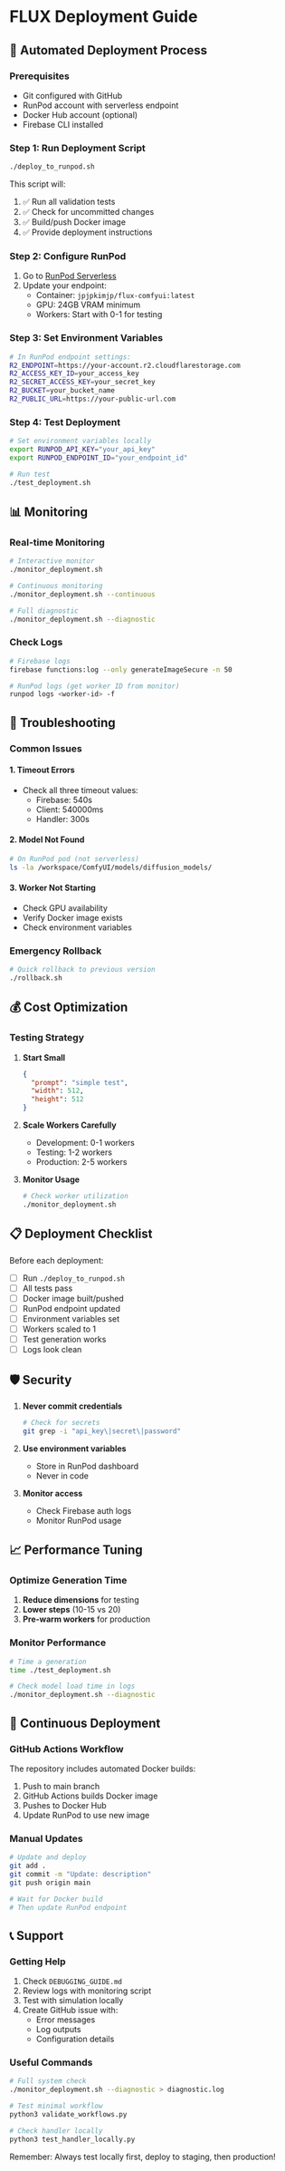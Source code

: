 # FLUX Deployment Guide

## 🚀 Automated Deployment Process

### Prerequisites
- Git configured with GitHub
- RunPod account with serverless endpoint
- Docker Hub account (optional)
- Firebase CLI installed

### Step 1: Run Deployment Script
```bash
./deploy_to_runpod.sh
```

This script will:
1. ✅ Run all validation tests
2. ✅ Check for uncommitted changes
3. ✅ Build/push Docker image
4. ✅ Provide deployment instructions

### Step 2: Configure RunPod
1. Go to [RunPod Serverless](https://www.runpod.ai/console/serverless)
2. Update your endpoint:
   - Container: `jpjpkimjp/flux-comfyui:latest`
   - GPU: 24GB VRAM minimum
   - Workers: Start with 0-1 for testing

### Step 3: Set Environment Variables
```bash
# In RunPod endpoint settings:
R2_ENDPOINT=https://your-account.r2.cloudflarestorage.com
R2_ACCESS_KEY_ID=your_access_key
R2_SECRET_ACCESS_KEY=your_secret_key
R2_BUCKET=your_bucket_name
R2_PUBLIC_URL=https://your-public-url.com
```

### Step 4: Test Deployment
```bash
# Set environment variables locally
export RUNPOD_API_KEY="your_api_key"
export RUNPOD_ENDPOINT_ID="your_endpoint_id"

# Run test
./test_deployment.sh
```

## 📊 Monitoring

### Real-time Monitoring
```bash
# Interactive monitor
./monitor_deployment.sh

# Continuous monitoring
./monitor_deployment.sh --continuous

# Full diagnostic
./monitor_deployment.sh --diagnostic
```

### Check Logs
```bash
# Firebase logs
firebase functions:log --only generateImageSecure -n 50

# RunPod logs (get worker ID from monitor)
runpod logs <worker-id> -f
```

## 🔧 Troubleshooting

### Common Issues

#### 1. Timeout Errors
- Check all three timeout values:
  - Firebase: 540s
  - Client: 540000ms
  - Handler: 300s

#### 2. Model Not Found
```bash
# On RunPod pod (not serverless)
ls -la /workspace/ComfyUI/models/diffusion_models/
```

#### 3. Worker Not Starting
- Check GPU availability
- Verify Docker image exists
- Check environment variables

### Emergency Rollback
```bash
# Quick rollback to previous version
./rollback.sh
```

## 💰 Cost Optimization

### Testing Strategy
1. **Start Small**
   ```json
   {
     "prompt": "simple test",
     "width": 512,
     "height": 512
   }
   ```

2. **Scale Workers Carefully**
   - Development: 0-1 workers
   - Testing: 1-2 workers
   - Production: 2-5 workers

3. **Monitor Usage**
   ```bash
   # Check worker utilization
   ./monitor_deployment.sh
   ```

## 📋 Deployment Checklist

Before each deployment:
- [ ] Run `./deploy_to_runpod.sh`
- [ ] All tests pass
- [ ] Docker image built/pushed
- [ ] RunPod endpoint updated
- [ ] Environment variables set
- [ ] Workers scaled to 1
- [ ] Test generation works
- [ ] Logs look clean

## 🛡️ Security

1. **Never commit credentials**
   ```bash
   # Check for secrets
   git grep -i "api_key\|secret\|password"
   ```

2. **Use environment variables**
   - Store in RunPod dashboard
   - Never in code

3. **Monitor access**
   - Check Firebase auth logs
   - Monitor RunPod usage

## 📈 Performance Tuning

### Optimize Generation Time
1. **Reduce dimensions** for testing
2. **Lower steps** (10-15 vs 20)
3. **Pre-warm workers** for production

### Monitor Performance
```bash
# Time a generation
time ./test_deployment.sh

# Check model load time in logs
./monitor_deployment.sh --diagnostic
```

## 🔄 Continuous Deployment

### GitHub Actions Workflow
The repository includes automated Docker builds:
1. Push to main branch
2. GitHub Actions builds Docker image
3. Pushes to Docker Hub
4. Update RunPod to use new image

### Manual Updates
```bash
# Update and deploy
git add .
git commit -m "Update: description"
git push origin main

# Wait for Docker build
# Then update RunPod endpoint
```

## 📞 Support

### Getting Help
1. Check `DEBUGGING_GUIDE.md`
2. Review logs with monitoring script
3. Test with simulation locally
4. Create GitHub issue with:
   - Error messages
   - Log outputs
   - Configuration details

### Useful Commands
```bash
# Full system check
./monitor_deployment.sh --diagnostic > diagnostic.log

# Test minimal workflow
python3 validate_workflows.py

# Check handler locally
python3 test_handler_locally.py
```

Remember: Always test locally first, deploy to staging, then production!